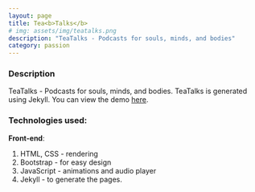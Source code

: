 ```yaml
---
layout: page
title: Tea<b>Talks</b>
# img: assets/img/teatalks.png
description: "TeaTalks - Podcasts for souls, minds, and bodies"
category: passion
---
```


### Description
TeaTalks - Podcasts for souls, minds, and bodies. TeaTalks is generated using Jekyll. You can view the demo [here](https://teatalks.me).

### Technologies used:

__Front-end__:
1. HTML, CSS - rendering
2. Bootstrap - for easy design
3. JavaScript - animations and audio player
4. Jekyll - to generate the pages.